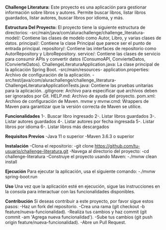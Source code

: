 **Challenge Literatura:**
  Este proyecto es una aplicación para gestionar información sobre libros y autores. Permite buscar libros, listar libros guardados, listar autores, buscar libros por idioma, y más.

**Estructura Del Proyecto:**
  El proyecto tiene la siguiente estructura de directorios:
    -src/main/java/com/alurachallenge/challenge_literatura-
        model/: Contiene las clases de modelo como Autor, Libro, y varias clases de datos.
        principal/: Contiene la clase Principal que parece ser el punto de entrada principal.
        repository/: Contiene las interfaces de repositorio como AutorRepository y LibroRepository.
        service/: Contiene las clases de servicio para consumir APIs y convertir datos (ConsumoAPI, ConvierteDatos, IConvierteDatos).
        ChallengeLiteraturaApplication.java: La clase principal de la aplicación Spring Boot. 
    -src/main/resources-
        application.properties: Archivo de configuración de la aplicación. 
    -src/test/java/com/alurachallenge/challenge_literatura-
        ChallengeLiteraturaApplicationTests.java: Contiene las pruebas unitarias para la aplicación.
    .gitignore: Archivo para especificar qué archivos deben ser ignorados por Git.
    HELP.md: Archivo de ayuda del proyecto.
    pom.xml: Archivo de configuración de Maven.
    mvnw y mvnw.cmd: Wrappers de Maven para garantizar que la versión correcta de Maven se utilice.

**Funcionalidades**
    1-. Buscar libro ingresado
    2-. Listar libros guardados
    3-. Listar autores guardados
    4-. Listar autores por fecha ingresada
    5-. Listar libros por idioma
    6-. Listar libros más descargados

**Requisitos Previos**
    -Java 11 o superior
    -Maven 3.6.3 o superior

**Instalación**
    -Clona el repositorio:
      -git clone https://github.com/tu-usuario/challenge-literatura.git
    -Navega al directorio del proyecto:
      -cd challenge-literatura
    -Construye el proyecto usando Maven:
      -./mvnw clean install

**Ejecución**
  Para ejecutar la aplicación, usa el siguiente comando:
    -./mvnw spring-boot:run

**Uso**
  Una vez que la aplicación esté en ejecución, sigue las instrucciones en la consola para interactuar con las funcionalidades disponibles.

**Contribución**
  Si deseas contribuir a este proyecto, por favor sigue estos pasos:
    -Haz un fork del repositorio.
    -Crea una rama (git checkout -b feature/nueva-funcionalidad).
    -Realiza tus cambios y haz commit (git commit -am 'Agrega nueva funcionalidad').
    -Sube tus cambios (git push origin feature/nueva-funcionalidad).
    -Abre un Pull Request.
